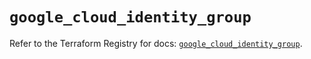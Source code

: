 # `google_cloud_identity_group`

Refer to the Terraform Registry for docs: [`google_cloud_identity_group`](https://registry.terraform.io/providers/hashicorp/google/5.24.0/docs/resources/cloud_identity_group).
